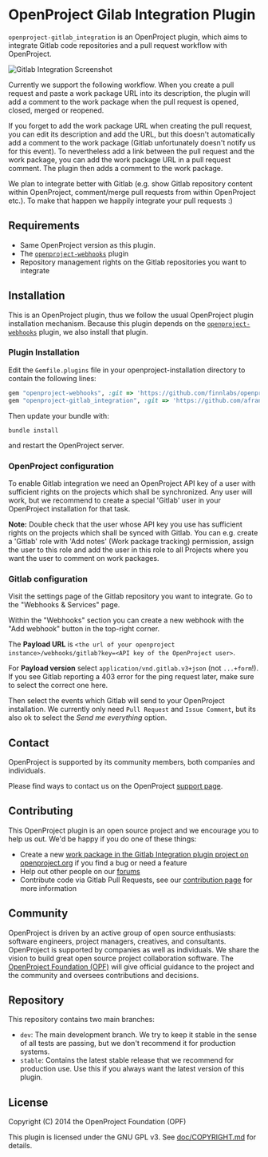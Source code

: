# OpenProject Gilab Integration Plugin

`openproject-gitlab_integration` is an OpenProject plugin, which aims to integrate Gitlab code repositories and a pull request workflow with OpenProject.


![Gitlab Integration Screenshot](doc/screenshot.png?raw=true)

Currently we support the following workflow. When you create a pull request and paste a work package URL into its description, the plugin will add a comment to the work package when the pull request is opened, closed, merged or reopened.

If you forget to add the work package URL when creating the pull request, you can edit its description and add the URL, but this doesn't automatically add a comment to the work package (Gitlab unfortunately doesn't notify us for this event). To nevertheless add a link between the pull request and the work package, you can add the work package URL in a pull request comment. The plugin then adds a comment to the work package.

We plan to integrate better with Gitlab (e.g. show Gitlab repository content within OpenProject, comment/merge pull requests from within OpenProject etc.).
To make that happen we happily integrate your pull requests :)

## Requirements

* Same OpenProject version as this plugin.
* The [`openproject-webhooks`](https://github.com/finnlabs/openproject-webhooks) plugin
* Repository management rights on the Gitlab repositories you want to integrate

## Installation

This is an OpenProject plugin, thus we follow the usual OpenProject plugin installation mechanism.
Because this plugin depends on the [`openproject-webhooks`](https://github.com/finnlabs/openproject-webhooks) plugin, we also install that plugin.

### Plugin Installation

Edit the `Gemfile.plugins` file in your openproject-installation directory to contain the following lines:

```ruby
gem "openproject-webhooks", :git => 'https://github.com/finnlabs/openproject-webhooks.git', :branch => 'stable'
gem "openproject-gitlab_integration", :git => 'https://github.com/afranioce/openproject-gitlab_integration.git', :branch => 'stable'
```

Then update your bundle with:

    bundle install

and restart the OpenProject server.

### OpenProject configuration

To enable Gitlab integration we need an OpenProject API key of a user with sufficient rights on the projects which shall be synchronized.
Any user will work, but we recommend to create a special 'Gitlab' user in your OpenProject installation for that task.

**Note:** Double check that the user whose API key you use has sufficient rights on the projects which shall be synced with Gitlab. You can e.g. create a 'Gitlab' role with 'Add notes' (Work package tracking) permission, assign the user to this role and add the user in this role to all Projects where you want the user to comment on work packages.

### Gitlab configuration

Visit the settings page of the Gitlab repository you want to integrate.
Go to the "Webhooks & Services" page.

Within the "Webhooks" section you can create a new webhook with the "Add webhook" button in the top-right corner.

The **Payload URL** is `<the url of your openproject instance>/webhooks/gitlab?key=<API key of the OpenProject user>`.

For **Payload version** select `application/vnd.gitlab.v3+json` (not `...+form`!). If you see Gitlab reporting a 403 error for the ping request later, make sure to select the correct one here.

Then select the events which Gitlab will send to your OpenProject installation.
We currently only need `Pull Request` and `Issue Comment`, but its also ok to select the *Send me everything* option.

## Contact

OpenProject is supported by its community members, both companies and individuals.

Please find ways to contact us on the OpenProject [support page](https://www.openproject.org/help).

## Contributing

This OpenProject plugin is an open source project and we encourage you to help us out. We'd be happy if you do one of these things:

* Create a new [work package in the Gitlab Integration plugin project on openproject.org](https://community.openproject.org/projects/gitlab-integration) if you find a bug or need a feature
* Help out other people on our [forums](https://community.openproject.org/projects/openproject/boards)
* Contribute code via Gitlab Pull Requests, see our [contribution page](https://www.openproject.org/open-source/code-contributions/) for more information

## Community

OpenProject is driven by an active group of open source enthusiasts: software engineers, project managers, creatives, and consultants. OpenProject is supported by companies as well as individuals. We share the vision to build great open source project collaboration software.
The [OpenProject Foundation (OPF)](https://www.openproject.org/open-source/) will give official guidance to the project and the community and oversees contributions and decisions.

## Repository

This repository contains two main branches:

* `dev`: The main development branch. We try to keep it stable in the sense of all tests are passing, but we don't recommend it for production systems.
* `stable`: Contains the latest stable release that we recommend for production use. Use this if you always want the latest version of this plugin.

## License

Copyright (C) 2014 the OpenProject Foundation (OPF)

This plugin is licensed under the GNU GPL v3. See [doc/COPYRIGHT.md](doc/COPYRIGHT.md) for details.
